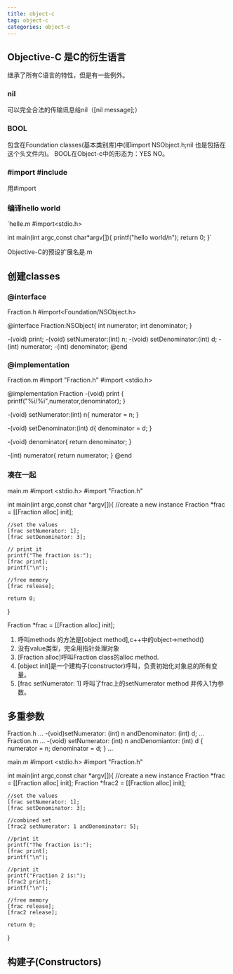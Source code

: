 ```yaml
---
title: object-c
tag: object-c
categories: object-c
---
```

## Objective-C 是C的衍生语言
继承了所有C语言的特性，但是有一些例外。

### nil
可以完全合法的传输讯息给nil（[nil message];）

### BOOL
包含在Foundation classes(基本类别库)中(即import NSObject.h;nil 也是包括在这个头文件内)。
BOOL在Object-c中的形态为：YES NO。

### #import  #include
用#import

### 编译hello world
`helle.m
#import<stdio.h>

int main(int argc,const char*argv[]){
	printf("hello world/n");
	return 0;
}`

Objective-C的预设扩展名是.m

## 创建classes
### @interface
Fraction.h
#import<Foundation/NSObject.h>

@interface Fraction:NSObject{
	int numerator;
	int denominator;
}

-(void) print;
-(void) setNumerator:(int) n;
-(void) setDenominator:(int) d;
-(int) numerator;
-(int) denominator;
@end

### @implementation
Fraction.m
#import "Fraction.h"
#import <stdio.h>

@implementation Fraction
-(void) print {
	printf("%i/%i",numerator,denominator);
}

-(void) setNumerator:(int) n{
	numerator = n;
}

-(void) setDenominator:(int) d{
	denominator = d;
}

-(void) denominator{
	return denominator;
}

-(int) numerator{
	return numerator;
}
@end

### 凑在一起
main.m
#import <stdio.h>
#import "Fraction.h"

int main(int argc,const char *argv[]){
	//create a new instance
	Fraction *frac = [[Fraction alloc] init];

	//set the values
	[frac setNumerator: 1];
	[frac setDenominator: 3];

	// print it
	printf("The fraction is:");
	[frac print];
	printf("\n");

	//free memory
	[frac release];

	return 0;
}

Fraction *frac = [[Fraction alloc] init];
1. 呼叫methods 的方法是[object method],c++中的object->method()
2. 没有value类型，完全用指针处理对象
3. [Fraction alloc]呼叫Fraction class的alloc method.
4. [object init]是一个建构子(constructor)呼叫，负责初始化对象总的所有变量。
5. [frac setNumerator: 1] 呼叫了frac上的setNumerator method 并传入1为参数。

## 多重参数
Fraction.h
...
-(void)setNumerator: (int) n andDenominator: (int) d;
...
Fraction.m
...
-(void) setNumerator: (int) n andDenomiantor: (int) d
{
	numerator = n;
	denominator = d;
}
...

main.m
#import <stdio.h>
#import "Fraction.h"

int main(int argc,const char *argv[]){
	//create a new instance
	Fraction *frac = [[Fraction alloc] init];
	Fraction *frac2 = [[Fraction alloc] init];

	//set the values
	[frac setNumerator: 1];
	[frac setDenominator: 3];

	//combined set
	[frac2 setNumerator: 1 andDenominator: 5];

	//print it
	printf("The fraction is:");
	[frac print];
	printf("\n");

	//print it
	printf("Fraction 2 is:");
	[frac2 print];
	printf("\n");

	//free memory
	[frac release];
	[frac2 release];

	return 0;
}

## 构建子(Constructors)
